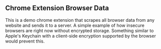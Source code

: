 ## Chrome Extension Browser Data

This is a demo chrome extension that scrapes all browser data from any website and sends it to a server. A simple example of how insecure browsers are right now without encrypted storage. Something similar to Apple's Keychain with a client-side encryption supported by the browser would prevent this. 
